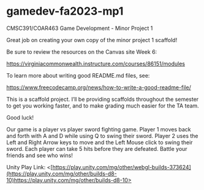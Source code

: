 # gamedev-fa2023-mp1
CMSC391/COAR463 Game Development - Minor Project 1

Great job on creating your own copy of the minor project 1 scaffold!

Be sure to review the resources on the Canvas site Week 6:

<https://virginiacommonwealth.instructure.com/courses/86151/modules>

To learn more about writing good README.md files, see:

<https://www.freecodecamp.org/news/how-to-write-a-good-readme-file/>

This is a scaffold project. I’ll be providing scaffolds throughout the
semester to get you working faster, and to make grading much easier for
the TA team.

Good luck!

Our game is a player vs player sword fighting game. 
Player 1 moves back and forth with A and D while using Q to swing their sword. 
Player 2 uses the Left and Right Arrow keys to move and the Left Mouse click to swing their sword.
Each player can take 5 hits before they are defeated.
Battle your friends and see who wins!

Unity Play Link:
<[https://play.unity.com/mg/other/webgl-builds-373624](https://play.unity.com/mg/other/builds-d8-10)https://play.unity.com/mg/other/builds-d8-10>
